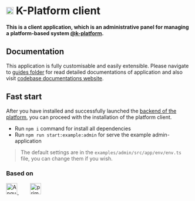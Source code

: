 <h1>
    <img src="https://raw.githubusercontent.com/alexander-kiriliuk/k-platform-client/master/guide/res/kp-logo.png" alt="logo" height="20"/> K-Platform client
</h1>

__This is a client application, which is an administrative panel for managing a platform-based system [@k-platform](https://github.com/alexander-kiriliuk/k-platform-core).__

## Documentation

This application is fully customisable and easily extensible. Please navigate to [guides folder](https://github.com/alexander-kiriliuk/k-platform-client/tree/master/guide/index.md) for read detailed documentations of application and also visit [codebase documentations website](https://alexander-kiriliuk.github.io/k-platform-client).

## Fast start

After you have installed and successfully launched the [backend of the platform](https://github.com/alexander-kiriliuk/k-platform-core), you can proceed with the installation of the platform client. 

- Run `npm i` command for install all dependencies
- Run `npm run start:example:admin` for serve the example admin-application 

> The default settings are in the `examples/admin/src/app/env/env.ts` file, you can change them if you wish.

### Based on

<a target="_blank" href="https://angular.dev" rel="nofollow">
    <img height="30" title="Angular" src="https://raw.githubusercontent.com/alexander-kiriliuk/k-platform-client/master/guide/res/angular-logo.svg"/>
</a>
&nbsp; &nbsp; &nbsp; &nbsp;
<a target="_blank" href="https://primeng.org" rel="nofollow">
    <img height="30" title="primeng" src="https://raw.githubusercontent.com/alexander-kiriliuk/k-platform-client/master/guide/res/primeng-logo.svg"/> 
</a>
